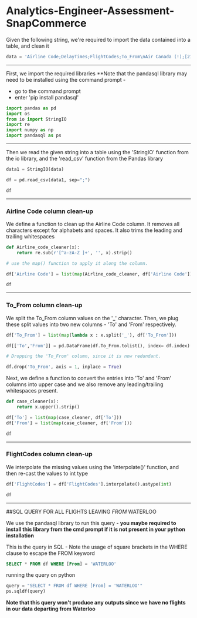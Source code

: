 # Analytics-Engineer-Assessment-SnapCommerce

Given the following string, we're required to import the data contained into a table, and clean it

```python
data = 'Airline Code;DelayTimes;FlightCodes;To_From\nAir Canada (!);[21, 40];20015.0;WAterLoo_NEWYork\n<Air France> (12);[];;Montreal_TORONTO\n(Porter Airways. );[60, 22, 87];20035.0;CALgary_Ottawa\n12. Air France;[78, 66];;Ottawa_VANcouvER\n""".\\.Lufthansa.\\.""";[12, 33];20055.0;london_MONTreal\n'
```

---
First, we import the required libraries
**Note that the pandasql library may need to be installed using the command prompt -
* go to the command prompt
* enter 'pip install pandasql'

```python
import pandas as pd
import os
from io import StringIO
import re
import numpy as np
import pandasql as ps
```

---

Then we read the given string into a table using the 'StringIO' function from the io library, and the 'read_csv' function from the Pandas library
```python
data1 = StringIO(data)

df = pd.read_csv(data1, sep=";")

df
```

---
### Airline Code column clean-up

We define a function to clean up the Airline Code column. It removes all characters except for alphabets and spaces. It also trims the leading and trailing whitespaces
```python
def Airline_code_cleaner(x):
    return re.sub(r'[^a-zA-Z ]+', '', x).strip()

# use the map() function to apply it along the column.

df['Airline Code'] = list(map(Airline_code_cleaner, df['Airline Code']))

df
```

---

### To_From column clean-up

We split the To_From column values on the '\_' character. Then, we plug these split values into two new columns - 'To' and 'From' respectively.
```python
df['To_From'] = list(map(lambda x : x.split('_'), df['To_From']))

df[['To','From']] = pd.DataFrame(df.To_From.tolist(), index= df.index)

# Dropping the 'To_From' column, since it is now redundant.

df.drop('To_From', axis = 1, inplace = True)
```

Next, we define a function to convert the entries into 'To' and 'From' columns into upper case and we also remove any leading/trailing whitespaces present.
```python
def case_cleaner(x):
    return x.upper().strip()

df['To'] = list(map(case_cleaner, df['To']))
df['From'] = list(map(case_cleaner, df['From']))

df
```

---

### FlightCodes column clean-up

We interpolate the missing values using the 'interpolate()' function, and then re-cast the values to int type

```python
df['FlightCodes'] = df['FlightCodes'].interpolate().astype(int)

df
```

---

##SQL QUERY FOR ALL FLIGHTS LEAVING *FROM* WATERLOO

We use the pandasql library to run this query - **you maybe required to install this library from the cmd prompt if it is not present in your python installation**

This is the query in SQL - Note the usage of square brackets in the WHERE clause to escape the FROM keyword
```SQL
SELECT * FROM df WHERE [From] = 'WATERLOO'
```
running the query on python

```python
query = "SELECT * FROM df WHERE [From] = 'WATERLOO'"
ps.sqldf(query)
```

**Note that this query won't produce any outputs since we have no flights in our data departing from Waterloo**
